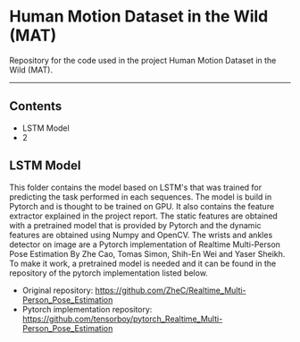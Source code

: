 # Human Motion Dataset in the Wild (MAT)
Repository for the code used in the project Human Motion Dataset in the Wild (MAT). 

---
## Contents
* LSTM Model
* 2
## LSTM Model
This folder contains the model based on LSTM's that was trained for predicting the task performed in each sequences. The model is build in Pytorch and is thought to be trained on GPU. It also contains the feature extractor explained in the project report. The static features are obtained with a pretrained model that is provided by Pytorch and the dynamic features are obtained using Numpy and OpenCV. The wrists and ankles detector on image are a Pytorch implementation of Realtime Multi-Person Pose Estimation By Zhe Cao, Tomas Simon, Shih-En Wei and Yaser Sheikh. To make it work, a pretrained model is needed and it can be found in the repository of the pytorch implementation listed below. 

* Original repository: https://github.com/ZheC/Realtime_Multi-Person_Pose_Estimation
* Pytorch implementation repository: https://github.com/tensorboy/pytorch_Realtime_Multi-Person_Pose_Estimation
